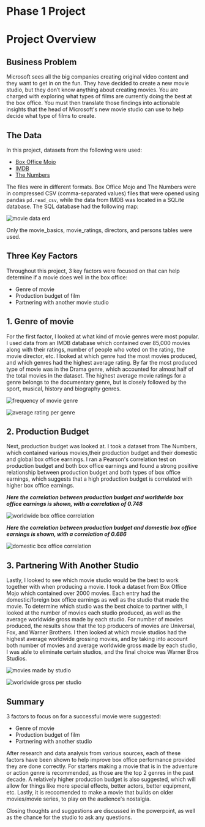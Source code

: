 # Phase 1 Project




# Project Overview


## Business Problem

Microsoft sees all the big companies creating original video content and they want to get in on the fun. They have decided to create a new movie studio, but they don’t know anything about creating movies. You are charged with exploring what types of films are currently doing the best at the box office. You must then translate those findings into actionable insights that the head of Microsoft's new movie studio can use to help decide what type of films to create.

## The Data

In this project, datasets from the following were used:

* [Box Office Mojo](https://www.boxofficemojo.com/)
* [IMDB](https://www.imdb.com/)
* [The Numbers](https://www.the-numbers.com/)

The files were in different formats. Box Office Mojo and The Numbers were in compressed CSV (comma-separated values) files that were opened using pandas `pd.read_csv`, while the data from IMDB was located in a SQLite database. The SQL database had the following map: 

![movie data erd](https://raw.githubusercontent.com/learn-co-curriculum/dsc-phase-1-project-v2-4/master/movie_data_erd.jpeg)

Only the movie_basics, movie_ratings, directors, and persons tables were used.


## Three Key Factors

Throughout this project, 3 key factors were focused on that can help determine if a movie does well in the box office:

* Genre of movie
* Production budget of film
* Partnering with another movie studio


## 1. Genre of movie

For the first factor, I looked at what kind of movie genres were most popular. I used data from an IMDB database which contained over 85,000 movies along with their ratings, number of people who voted on the rating, the movie director, etc. I looked at which genre had the most movies produced, and which genres had the highest average rating. By far the most produced type of movie was in the Drama genre, which accounted for almost half of the total movies in the dataset. The highest average movie ratings for a genre belongs to the documentary genre, but is closely followed by the sport, musical, history and biography genres.


![frequency of movie genre](https://user-images.githubusercontent.com/45251340/174701111-4b2dd757-829c-479e-8755-72fd29575b22.png)


![average rating per genre](https://user-images.githubusercontent.com/45251340/174701120-f8455400-ad67-4a00-9124-13e3c6666025.png)


## 2. Production Budget

Next, production budget was looked at. I took a dataset from The Numbers, which contained various movies,their production budget and their domestic and global box office earnings. I ran a Pearson's correlation test on production budget and both box office earnings and found a strong positive relationship between production budget and both types of box office earnings, which suggests that a high production budget is correlated with higher box office earnings. 

***Here the correlation between production budget and worldwide box office earnings is shown, with a correlation of 0.748***



![worldwide box office correlation](https://user-images.githubusercontent.com/45251340/174701413-31cc6ec0-58c8-4247-9775-b2bcfea7f272.png)



***Here the correlation between production budget and domestic box office earnings is shown, with a correlation of 0.686***


![domestic box office correlation](https://user-images.githubusercontent.com/45251340/174701419-da645fe0-1ca3-4734-a53e-dd0a08b0b35c.png)



## 3. Partnering With Another Studio

Lastly, I looked to see which movie studio would be the best to work together with when producing a movie. I took a dataset from Box Office Mojo which contained over 2000 movies. Each entry had the domestic/foreign box office earnings as well as the studio that made the movie. To determine which studio was the best choice to partner with, I looked at the number of movies each studio produced, as well as the average worldwide gross made by each studio. For number of movies produced, the results show that the top producers of movies are Universal, Fox, and Warner Brothers. I then looked at which movie studios had the highest average worldwide grossing movies, and by taking into account both number of movies and average worldwide gross made by each studio, I was able to eliminate certain studios, and the final choice was Warner Bros Studios. 
 


![movies made by studio](https://user-images.githubusercontent.com/45251340/174701990-ce9507bf-02ba-4e2a-b65a-e6ad1f78bab1.png)
 

![worldwide gross per studio](https://user-images.githubusercontent.com/45251340/174702152-d97306cf-9ce3-4f9a-b2fe-accc1a6c859c.png)


## Summary

3 factors to focus on for a successful movie were suggested:
* Genre of movie
* Production budget of film
* Partnering with another studio

After research and data analysis from various sources, each of these factors have been shown to help improve box office performance provided they are done correctly. For starters making a movie that is in the adventure or action genre is recommended, as those are the top 2 genres in the past decade. A relatively higher production budget is also suggested, which will allow for things like more special effects, better actors, better equipment, etc. Lastly, it is reccomended to make a movie that builds on older movies/movie series, to play on the audience's nostalgia.  

Closing thoughts and suggestions are discussed in the powerpoint, as well as the chance for the studio to ask any questions.
